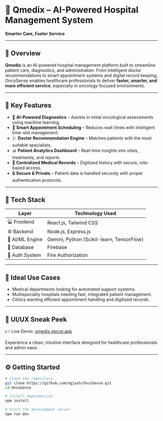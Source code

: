 # 🧠 Qmedix – AI-Powered Hospital Management System  
**Smarter Care, Faster Service**

---

## 🚀 Overview

**Qmedix** is an AI-powered hospital management platform built to streamline patient care, diagnostics, and administration. From intelligent doctor recommendations to smart appointment systems and digital record keeping, OncoSense enables healthcare professionals to deliver **faster, smarter, and more efficient service**, especially in oncology-focused environments.

---

## 🎯 Key Features

- 🤖 **AI-Powered Diagnostics** – Assists in initial oncological assessments using machine learning.
- 📅 **Smart Appointment Scheduling** – Reduces wait times with intelligent time-slot management.
- 🩺 **Doctor Recommendation Engine** – Matches patients with the most suitable specialists.
- 📊 **Patient Analytics Dashboard** – Real-time insights into vitals, treatments, and reports.
- 📝 **Centralized Medical Records** – Digitized history with secure, role-based access.
- 🔒 **Secure & Private** – Patient data is handled securely with proper authentication protocols.

---

## 🧱 Tech Stack

| Layer            | Technology Used                      |
|------------------|---------------------------------------|
| 💻 Frontend      | React.js, Tailwind CSS                |
| ⚙️ Backend       | Node.js, Express.js                   |
| 🧠 AI/ML Engine  | Gemini, Python (Scikit-learn, TensorFlow)     |
| 💾 Database      | Firebase                           |
| 🔐 Auth System   | Fire Authorization                      |

---

## 🏥 Ideal Use Cases

- Medical departments looking for automated support systems.
- Multispecialty hospitals needing fast, integrated patient management.
- Clinics wanting efficient appointment handling and digitized records.

---

## 📸 UI/UX Sneak Peek

👉 Live Demo: [qmedix.vercel.app](https://qmedix.vercel.app/)

Experience a clean, intuitive interface designed for healthcare professionals and admin ease.

---

## ⚙️ Getting Started

```bash
# Clone the repository
git clone https://github.com/ogjash/OncoSense.git
cd OncoSense

# Install dependencies
npm install

# Start the development server
npm run dev
